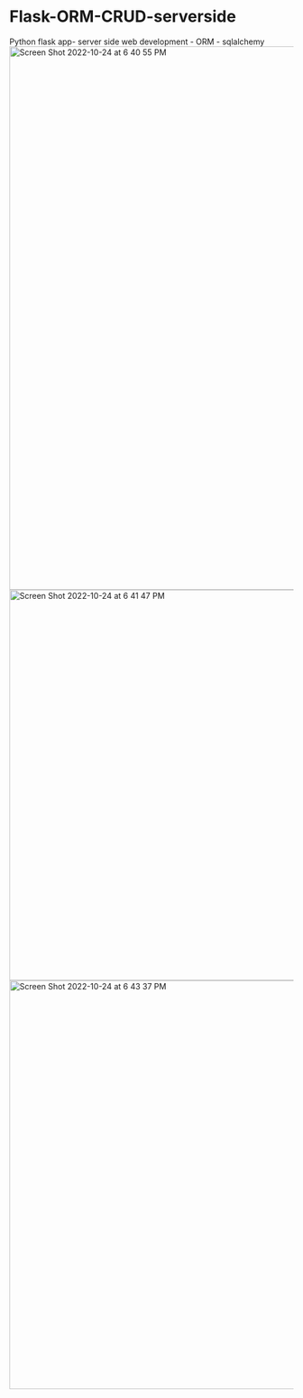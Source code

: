 # Flask-ORM-CRUD-serverside
Python flask app- server side web development - ORM - sqlalchemy
<img width="964" alt="Screen Shot 2022-10-24 at 6 40 55 PM" src="https://user-images.githubusercontent.com/49316541/197650192-a5348571-b0da-4ee5-bcd9-068017c573d7.png"><br>
<img width="693" alt="Screen Shot 2022-10-24 at 6 41 47 PM" src="https://user-images.githubusercontent.com/49316541/197650307-0da57ba9-1ef6-41aa-8628-e1ca4ca6115a.png"><br>
<img width="725" alt="Screen Shot 2022-10-24 at 6 43 37 PM" src="https://user-images.githubusercontent.com/49316541/197650509-ceffbd33-242e-4f31-9294-a949221a8405.png"><br>
